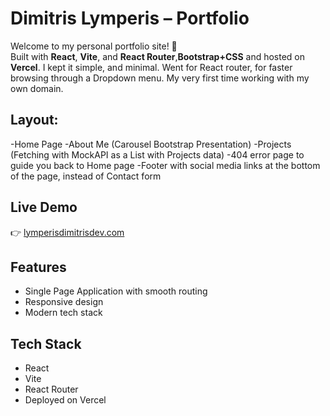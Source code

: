 # Dimitris Lymperis – Portfolio

Welcome to my personal portfolio site! 🚀  
Built with **React**, **Vite**, and **React Router**,**Bootstrap+CSS** and hosted on **Vercel**.
I kept it simple, and minimal. Went for React router, for faster browsing through a Dropdown menu.
My very first time working with my own domain.

## Layout:
-Home Page
-About Me (Carousel Bootstrap Presentation)
-Projects (Fetching with MockAPI as a List with Projects data)
-404 error page to guide you back to Home page
-Footer with social media links at the bottom of the page, instead of Contact form

## Live Demo
👉 [lymperisdimitrisdev.com](https://lymperisdimitrisdev.com)

## Features
- Single Page Application with smooth routing
- Responsive design
- Modern tech stack

## Tech Stack
- React
- Vite
- React Router
- Deployed on Vercel


